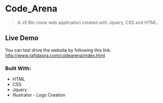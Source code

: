 # Code_Arena

> A JS Bin clone web application created with Jquery, CSS and HTML. 

## Live Demo

You can test drive the website by following this link: http://www.rafidasira.com/codearena/index.html

### Built With:

* HTML
* CSS
* Jquery
* Illustrator - Logo Creation
